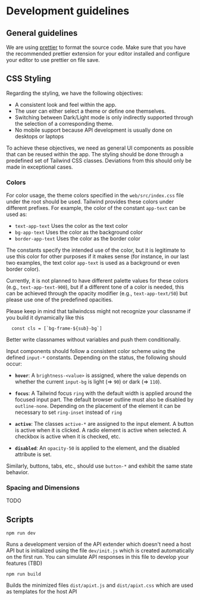 # Development guidelines

## General guidelines

We are using [prettier](https://www.npmjs.com/package/prettier) to format the source code. Make sure that you have the recommended prettier extension for your editor installed and configure your editor to use prettier on file save.

## CSS Styling

Regarding the styling, we have the following objectives:

- A consistent look and feel within the app.
- The user can either select a theme or define one themselves.
- Switching between Dark/Light mode is only indirectly supported through the selection of a corresponding theme.
- No mobile support because API development is usually done on desktops or laptops

To achieve these objectives, we need as general UI components as possible that can be reused within the app. The styling should be done through a predefined set of Tailwind CSS classes. Deviations from this should only be made in exceptional cases.

### Colors

For color usage, the theme colors specified in the `web/src/index.css` file under the root should be used. Tailwind provides these colors under different prefixes. For example, the color of the constant `app-text` can be used as:
- `text-app-text` Uses the color as the text color
- `bg-app-text` Uses the color as the background color
- `border-app-text` Uses the color as the border color

The constants specify the intended use of the color, but it is legitimate to use this color for other purposes if it makes sense (for instance, in our last two examples, the text color `app-text` is used as a background or even border color).

Currently, it is not planned to have different palette values for these colors (e.g., `text-app-text-900`), but if a different tone of a color is needed, this can be achieved through the opacity modifier (e.g., `text-app-text/50`) but please use one of the predefined opacities.

Please keep in mind that tailwindcss might not recognize your classname if you build it dynamically like this
```
  const cls = [`bg-frame-${sub}-bg`]
``` 
Better write classnames without variables and push them conditionally.

Input components should follow a consistent color scheme using the defined `input-*` constants. Depending on the status, the following should occur:
- **`hover`**: A `brightness-<value>` is assigned, where the value depends on whether the current `input-bg` is light (=> `90`) or dark (=> `110`).

- **`focus`**: A Tailwind focus `ring` with the default width is applied around the focused input part. The default browser outline must also be disabled by `outline-none`. Depending on the placement of the element it can be necessary to set `ring-inset` instead of `ring`

- **`active`**: The classes `active-*` are assigned to the input element. A button is active when it is clicked. A radio element is active when selected. A checkbox is active when it is checked, etc.

- **`disabled`**: An `opacity-50` is applied to the element, and the disabled attribute is set.

Similarly, buttons, tabs, etc., should use `button-*` and exhibit the same state behavior.

### Spacing and Dimensions

TODO


## Scripts

```
npm run dev
```
Runs a development version of the API extender which doesn't need a host API but is initialized using the file `dev/init.js` which is created automatically on the first run. You can simulate API responses in this file to develop your features (TBD)

```
npm run build
```
Builds the minimized files `dist/apixt.js` and `dist/apixt.css` which are used as templates for the host API